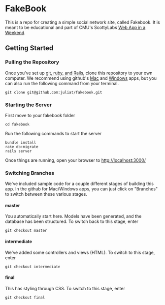# FakeBook

This is a repo for creating a simple social network site, called Fakebook. It is meant to be educational and part of CMU's ScottyLabs [Web App in a Weekend](http://webapp.scottylabs.org/). 

## Getting Started

### Pulling the Repository
Once you've set up [git, ruby, and Rails](http://cmu-is-272.org/labs/1), clone this repository to your own computer.
We recommend using github's [Mac](http://mac.github.com/) and [Windows](http://windows.github.com/) apps, but you can also run the following command from your terminal.
```
git clone git@github.com:juliat/fakebook.git
```

### Starting the Server
First move to your fakebook folder 
```
cd fakebook
```

Run the following commands to start the server
```
bundle install
rake db:migrate
rails server
```

Once things are running, open your browser to [http://localhost:3000/](http://localhost:3000/)

### Switching Branches

We've included sample code for a couple different stages of building this app.
In the github for Mac/Windows apps, you can just click on "Branches" to switch between these various stages.


#### master
You automatically start here. Models have been generated, and the database has been structured. To switch back to this stage, enter
```
git checkout master
```

#### intermediate
We've added some controllers and views (HTML). To switch to this stage, enter
```
git checkout intermediate
```

#### final
This has styling through CSS. To switch to this stage, enter
```
git checkout final
```